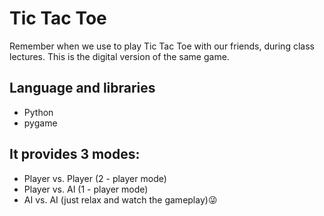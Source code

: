 # Tic Tac Toe
Remember when we use to play Tic Tac Toe with our friends, during class lectures. This is the digital version of the same game.

## Language and libraries
- Python
- pygame

## It provides 3 modes:
- Player vs. Player (2 - player mode)
- Player vs. AI (1 - player mode)
- AI vs. AI (just relax and watch the gameplay)😜
